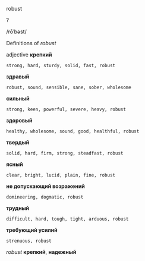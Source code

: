 robust

?

/rōˈbəst/

Definitions of _robust_

adjective
**крепкий**

    strong, hard, sturdy, solid, fast, robust
**здравый**

    robust, sound, sensible, sane, sober, wholesome
**сильный**

    strong, keen, powerful, severe, heavy, robust
**здоровый**

    healthy, wholesome, sound, good, healthful, robust
**твердый**

    solid, hard, firm, strong, steadfast, robust
**ясный**

    clear, bright, lucid, plain, fine, robust
**не допускающий возражений**

    domineering, dogmatic, robust
**трудный**

    difficult, hard, tough, tight, arduous, robust
**требующий усилий**

    strenuous, robust

_robust_
**крепкий**, **надежный**